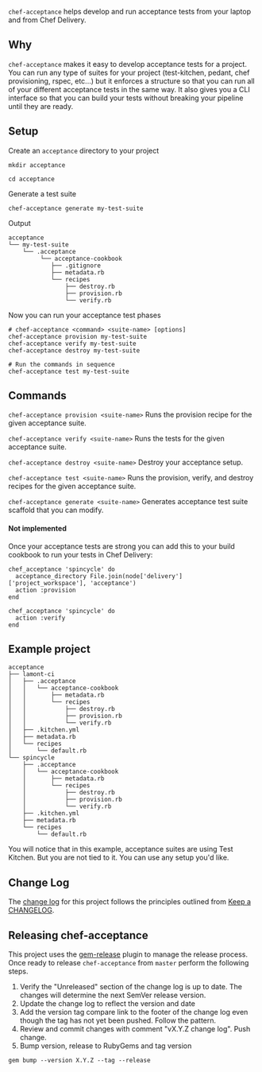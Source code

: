 `chef-acceptance` helps develop and run acceptance tests from your laptop and from Chef Delivery.

## Why

`chef-acceptance` makes it easy to develop acceptance tests for a project. You can run any type of suites for your project (test-kitchen, pedant, chef provisioning, rspec, etc...) but it enforces a structure so that you can run all of your different acceptance tests in the same way. It also gives you a CLI interface so that you can build your tests without breaking your pipeline until they are ready.

## Setup

Create an `acceptance` directory to your project
```
mkdir acceptance

cd acceptance
```

Generate a test suite
```
chef-acceptance generate my-test-suite
```

Output
```
acceptance
└── my-test-suite
    └── .acceptance
         └── acceptance-cookbook
            ├── .gitignore
            ├── metadata.rb
            └── recipes
                ├── destroy.rb
                ├── provision.rb
                └── verify.rb
```

Now you can run your acceptance test phases
```
# chef-acceptance <command> <suite-name> [options]
chef-acceptance provision my-test-suite
chef-acceptance verify my-test-suite
chef-acceptance destroy my-test-suite
```

```
# Run the commands in sequence
chef-acceptance test my-test-suite
```

## Commands

`chef-acceptance provision <suite-name>`
Runs the provision recipe for the given acceptance suite.

`chef-acceptance verify <suite-name>`
Runs the tests for the given acceptance suite.

`chef-acceptance destroy <suite-name>`
Destroy your acceptance setup.

`chef-acceptance test <suite-name>`
Runs the provision, verify, and destroy recipes for the given acceptance suite.

`chef-acceptance generate <suite-name>`
Generates acceptance test suite scaffold that you can modify.

#### Not implemented

Once your acceptance tests are strong you can add this to your build cookbook to run your tests in Chef Delivery:

```
chef_acceptance 'spincycle' do
  acceptance_directory File.join(node['delivery']['project_workspace'], 'acceptance')
  action :provision
end

chef_acceptance 'spincycle' do
  action :verify
end
```

## Example project

```
acceptance
├── lamont-ci
│   ├── .acceptance
│   │   └── acceptance-cookbook
│   │       ├── metadata.rb
│   │       └── recipes
│   │           ├── destroy.rb
│   │           ├── provision.rb
│   │           └── verify.rb
│   ├── .kitchen.yml
│   ├── metadata.rb
│   └── recipes
│       └── default.rb
└── spincycle
    ├── .acceptance
    │   └── acceptance-cookbook
    │       ├── metadata.rb
    │       └── recipes
    │           ├── destroy.rb
    │           ├── provision.rb
    │           └── verify.rb
    ├── .kitchen.yml
    ├── metadata.rb
    └── recipes
        └── default.rb
```

You will notice that in this example, acceptance suites are using Test Kitchen.
But you are not tied to it. You can use any setup you'd like.

## Change Log

The [change log](CHANGELOG.md) for this project follows the principles outlined
from [Keep a CHANGELOG](http://keepachangelog.com/).

## Releasing chef-acceptance

This project uses the [gem-release](https://github.com/svenfuchs/gem-release)
plugin to manage the release process.  Once ready to release `chef-acceptance` from `master` perform the following steps.

1. Verify the "Unreleased" section of the change log is up to date.  The changes will determine the next SemVer release version.
1. Update the change log to reflect the version and date
1. Add the version tag compare link to the footer of the change log even though the tag has not yet been pushed. Follow the pattern.
1. Review and commit changes with comment "vX.Y.Z change log". Push change.
1. Bump version, release to RubyGems and tag version
```
gem bump --version X.Y.Z --tag --release
```
